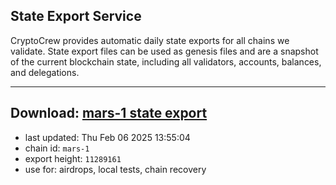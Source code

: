 ## State Export Service
CryptoCrew provides automatic daily state exports for all chains we validate. State export files can be used as genesis files and are a snapshot of the current blockchain state, including all validators, accounts, balances, and delegations.

---
**Download: [mars-1 state export](https://ccv-s3.nbg1.your-objectstorage.com/SERVICE/mars/mars-1_export_11289161.json)**
---

- last updated: Thu Feb 06 2025 13:55:04
- chain id: `mars-1`
- export height: `11289161`
- use for: airdrops, local tests, chain recovery
